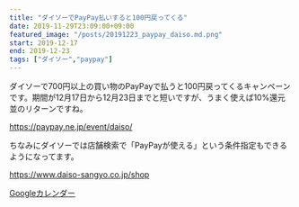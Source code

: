```yaml
---
title: "ダイソーでPayPay払いすると100円戻ってくる"
date: 2019-11-29T23:09:00+09:00
featured_image: "/posts/20191223_paypay_daiso.md.png"
start: 2019-12-17
end: 2019-12-23
tags: ["ダイソー","paypay"]
---
```


ダイソーで700円以上の買い物のPayPayで払うと100円戻ってくるキャンペーンです。期間が12月17日から12月23日までと短いですが、うまく使えば10%還元並のリターンですね。

https://paypay.ne.jp/event/daiso/

ちなみにダイソーでは店舗検索で「PayPayが使える」という条件指定もできるようになってます。

https://www.daiso-sangyo.co.jp/shop


[Googleカレンダー](http://www.google.com/calendar/event?action=TEMPLATE&text=%E3%83%80%E3%82%A4%E3%82%BD%E3%83%BC%E3%81%A7PayPay%E6%89%95%E3%81%84%E3%81%99%E3%82%8B%E3%81%A8100%E5%86%86%E6%88%BB%E3%81%A3%E3%81%A6%E3%81%8F%E3%82%8B&dates=20191217/20191223&details=https://pokanpo.com/posts/20191223_paypay_daiso/)